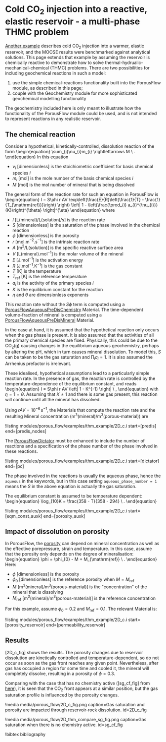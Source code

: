# Cold CO$_{2}$ injection into a reactive, elastic reservoir - a multi-phase THMC problem

[Another example](thm_example.md) describes cold CO$_{2}$ injection into a warmer, elastic reservoir, and the MOOSE results were benchmarked against analytical solutions.  This page extends that example by assuming the reservoir is chemically reactive to demonstrate how to solve thermal-hydrualic-mechanical-chemical (THMC) problems.  There are two possibilities for including geochemical reactions in such a model:

1. use the simple chemical-reactions functionality built into the PorousFlow module, as described in this page;
2. couple with the Geochemistry module for more sophisticated geochemical modelling functionality

The geochemistry included here is only meant to illustrate how the functionality of the PorousFlow module could be used, and is not intended to represent reactions in any realistic reservoir.

## The chemical reaction

Consider a hypothetical, kinetically-controlled, dissolution reaction of the form
\begin{equation}
\sum_{i}\nu_{i}m_{i} \rightleftarrows M \ .
\end{equation}
In this equation

- $\nu_{i}$ \[dimensionless\] is the stoichiometric coefficient for basis chemical species $i$
- $m_{i}$ \[mol\] is the mole number of the basis chemical species $i$
- $M$ \[mol\] is the mol number of mineral that is being dissolved

The general form of the reaction rate for such an equation in PorousFlow is
\begin{equation}
I = S\phi  r AV \exp\left(\frac{E}{R}\left(\frac{1}{T} - \frac{1}{T_{\mathrm{ref}}}\right) \right) \left| 1 - \left(\frac{\prod_{i} a_{i}^{\nu_{i}}}{K}\right)^{\theta}  \right|^{\eta}
\end{equation}
where

- $I$ \[L(mineral)/L(solution)/s\] is the reaction rate
- $S$ \[dimensionless\] is the saturation of the phase involved in the chemical reaction
- $\phi$ \[dimensionless\] is the porosity
- $r$ \[mol.m$^{-2}$.s$^{-1}$\] is the intrinsic reaction rate
- $A$ \[m$^{2}$/L(solution)\] is the specific reactive surface area
- $V$ \[L(mineral).mol$^{-1}$\] is the molar volume of the mineral
- $E$ \[J.mol$^{-1}$\] is the activation energy
- $R$ \[J.mol$^{-1}$.K$^{-1}$\] is the gas constant
- $T$ \[K\] is the temperature
- $T_{\mathrm{ref}}$ \[K\] is the reference temperature
- $a_{i}$ is the activity of the primary species $i$
- $K$ is the equilibrium constant for the reaction
- $\eta$ and $\theta$ are dimensionless exponents

This reaction rate without the $S \phi$ term is computed using a [PorousFlowAqueousPreDisChemistry](PorousFlowAqueousPreDisChemistry.md) Material.  The time-dependent volume-fraction of mineral is computed using a [PorousFlowAqueousPreDisMineral](PorousFlowAqueousPreDisMineral.md) Material.

In the case at hand, it is assumed that the hypothetical reaction only occurs when the gas phase is present.  It is also assumed that the activities of all the primary chemical species are fixed.  Physically, this could be due to the CO$_{2}$(g) causing changes in the equilibrium aqueous geochemistry, perhaps by altering the pH, which in turn causes mineral dissolution.  To model this, $S$ can be taken to be the gas saturation and $\prod_{i}a_{i} = 1$.  It is also assumed the Arrhenius prefactor is irrelevant.

These idealised, hypothetical assumptions lead to a particularly simple reaction rate.  In the presence of gas, the reaction rate is controlled by the temperature-dependence of the equilibrium constant, and reads
\begin{equation}
I = S\phi  r AV  \left| 1 - K^{-1} \right| \ ,
\end{equation}
with $\eta = 1 = \theta$.  Assuming that $K\neq 1$ and there is some gas present, this reaction will continue until all the mineral has dissolved.

Using $rAV = 10^{-6}\,$s$^{-1}$, the Materials that compute the reaction rate and the resulting Mineral concentration (m$^{3}$(mineral)/m$^{3}$(porous-material)) are

!listing modules/porous_flow/examples/thm_example/2D_c.i start=[predis] end=[predis_nodes]

The [PorousFlowDictator](PorousFlowDictator.md) must be enhanced to include the number of reactions and a specification of the phase number of the phase involved in these reactions.

!listing modules/porous_flow/examples/thm_example/2D_c.i start=[dictator] end=[pc]

The phase involved in the reactions is usually the aqueous phase, hence the `aqueous` in the keywords, but in this case setting `aqueous_phase_number = 1` means the $S$ in the above equation is actually the gas saturation.

The equilibrium constant is assumed to be temperature dependent:
\begin{equation}
\log_{10}K = \frac{358 - T}{358 - 294} \ .
\end{equation}

!listing modules/porous_flow/examples/thm_example/2D_c.i start=[eqm_const_auxk] end=[porosity_auxk]


## Impact of dissolution on porosity

In PorousFlow, the [porosity](PorousFlowPorosity.md) can depend on mineral concentration as well as the effective porepressure, strain and temperature.  In this case, assume that the porosity only depends on the degree of mineralisation:
\begin{equation}
\phi = \phi_{0} - M + M_{\mathrm{ref}} \ .
\end{equation}
Here:

- $\phi$ \[dimensionless\] is the porosity
- $\phi_{0}$ \[dimensionless\] is the reference porosity when $M=M_{\mathrm{ref}}$
- $M$ \[m$^{3}$(mineral)/m$^{3}$(porous-material)\] is the "concentration" of the mineral that is dissolving
- $M_{\mathrm{ref}}$ \[m$^{3}$(mineral)/m$^{3}$(porous-material)\] is the reference concentration

For this example, assume $\phi_{0} = 0.2$ and $M_{\mathrm{ref}} = 0.1$.  The relevant Material is:

!listing modules/porous_flow/examples/thm_example/2D_c.i start=[porosity_reservoir] end=[permeability_reservoir]

## Results

[2D_c_fig] shows the results.  The porosity changes due to reservoir dissolution are kinetically controlled and temperature-dependent, so do not occur as soon as the gas front reaches any given point.  Nevertheless, after gas has occupied a region for some time and cooled it, the mineral will completely dissolve, resulting in a porosity of $\phi = 0.3$.

Comparing with the case that has no chemistry active ([sg_cf_fig] from [here](thm_example.md)), it is seen that the CO$_{2}$ front appears at a similar position, but the gas saturation profile is influenced by the porosity changes.  

!media media/porous_flow/2D_c_fig.png caption=Gas saturation and porosity are impacted through reservoir-rock dissolution.  id=2D_c_fig

!media media/porous_flow/2D_thm_compare_sg_fig.png caption=Gas saturation when there is no chemistry active.  id=sg_cf_fig


!bibtex bibliography
